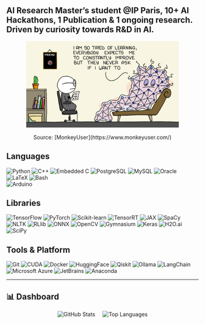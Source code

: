 ## AI Research Master’s student @IP Paris, 10+ AI Hackathons, 1 Publication & 1 ongoing research. Driven by curiosity towards R&D in AI.

<p align="center">
  <img src="./assets/nn_meme.jpg" alt="Funny Meme" width="400"/>
</p>

<p align="center">
Source: [MonkeyUser](https://www.monkeyuser.com/)
</p>


## Languages
![Python](https://img.shields.io/badge/Python-3776AB?style=flat&logo=python&logoColor=white)
![C++](https://img.shields.io/badge/C++-00599C?style=flat&logo=c%2B%2B&logoColor=white)
![Embedded C](https://img.shields.io/badge/Embedded%20C-00599C?style=flat&logo=c&logoColor=white)
![PostgreSQL](https://img.shields.io/badge/PostgreSQL-336791?style=flat&logo=postgresql&logoColor=white)
![MySQL](https://img.shields.io/badge/MySQL-4479A1?style=flat&logo=mysql&logoColor=white)
![Oracle](https://img.shields.io/badge/Oracle-F80000?style=flat&logo=oracle&logoColor=white)
![LaTeX](https://img.shields.io/badge/LaTeX-008080?style=flat&logo=latex&logoColor=white)
![Bash](https://img.shields.io/badge/-Bash-808080?style=flat&logo=gnubash&logoColor=4EAA25)  
![Arduino](https://img.shields.io/badge/Arduino-00878F?style=flat&logo=arduino&logoColor=white)  


## Libraries
![TensorFlow](https://img.shields.io/badge/TensorFlow-FF6F00?style=flat&logo=tensorflow&logoColor=white)
![PyTorch](https://img.shields.io/badge/PyTorch-EE4C2C?style=flat&logo=pytorch&logoColor=white)
![Scikit-learn](https://img.shields.io/badge/Scikit--learn-F7931E?style=flat&logo=scikit-learn&logoColor=white)
![TensorRT](https://img.shields.io/badge/TensorRT-76B900?style=flat&logo=tensorrt&logoColor=white)
![JAX](https://img.shields.io/badge/JAX-000000?style=flat&logo=googlejax&logoColor=white)
![SpaCy](https://img.shields.io/badge/SpaCy-0A5C85?style=flat&logo=spacy&logoColor=white)
![NLTK](https://img.shields.io/badge/NLTK-FF6600?style=flat&logo=nltk&logoColor=white)
![RLlib](https://img.shields.io/badge/RLlib-EE4C2C?style=flat&logo=ray&logoColor=white)
![ONNX](https://img.shields.io/badge/ONNX-444444?style=flat&logo=onnx&logoColor=white)
![OpenCV](https://img.shields.io/badge/OpenCV-1E3A5F?style=flat&logo=opencv&logoColor=white)
![Gymnasium](https://img.shields.io/badge/Gymnasium-FF9900?style=flat&logo=unity&logoColor=white)
![Keras](https://img.shields.io/badge/Keras-D00000?style=flat&logo=keras&logoColor=white)
![H2O.ai](https://img.shields.io/badge/H2O.ai-049FD9?style=flat&logo=h2o&logoColor=white)
![SciPy](https://img.shields.io/badge/SciPy-8CAAE6?style=flat&logo=scipy&logoColor=white)  

## Tools & Platform
![Git](https://img.shields.io/badge/Git-F05032?style=flat&logo=git&logoColor=white)
![CUDA](https://img.shields.io/badge/CUDA-FF9900?style=flat&logo=nvidia&logoColor=white)
![Docker](https://img.shields.io/badge/Docker-2496ED?style=flat&logo=docker&logoColor=white)
![HuggingFace](https://img.shields.io/badge/HuggingFace-FF9900?style=flat&logo=huggingface&logoColor=white)
![Qiskit](https://img.shields.io/badge/Qiskit-000000?style=flat&logo=qiskit&logoColor=white)
![Ollama](https://img.shields.io/badge/Ollama-000000?style=flat&logo=python&logoColor=white)
![LangChain](https://img.shields.io/badge/LangChain-000000?style=flat&logo=langchain&logoColor=white)
![Microsoft Azure](https://img.shields.io/badge/Microsoft_Azure-007FFF?style=flat&logo=microsoft-azure&logoColor=white)
![JetBrains](https://img.shields.io/badge/JetBrains-000000?style=flat&logo=jetbrains&logoColor=white)
![Anaconda](https://img.shields.io/badge/Anaconda-44A833?style=flat&logo=anaconda&logoColor=white)

---

## 📊 Dashboard

<p align="center">
  <img
    src="https://github-readme-stats.vercel.app/api?username=vijaysr4&show_icons=true&include_all_commits=true&count_private=true&theme=transparent"
    alt="GitHub Stats" />
  &nbsp;&nbsp;&nbsp;
  <img
    src="https://github-readme-stats.vercel.app/api/top-langs/?username=vijaysr4&layout=compact&theme=blue-green&hide=Jupyter%20Notebook"
    alt="Top Languages" 
    width="355" />
</p>

